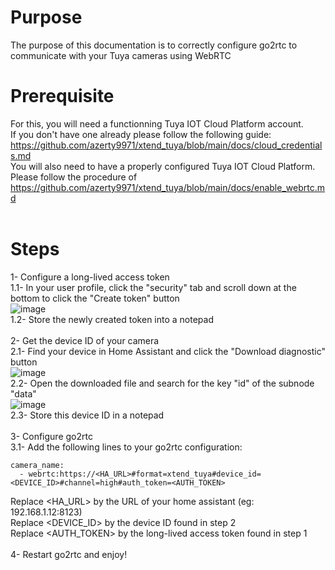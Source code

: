 # Purpose
The purpose of this documentation is to correctly configure go2rtc to communicate with your Tuya cameras using WebRTC

# Prerequisite
For this, you will need a functionning Tuya IOT Cloud Platform account.<br/>
If you don't have one already please follow the following guide:
https://github.com/azerty9971/xtend_tuya/blob/main/docs/cloud_credentials.md<br/>
You will also need to have a properly configured Tuya IOT Cloud Platform.<br/>
Please follow the procedure of https://github.com/azerty9971/xtend_tuya/blob/main/docs/enable_webrtc.md<br/>
<br/>
# Steps
1- Configure a long-lived access token<br/>
1.1- In your user profile, click the "security" tab and scroll down at the bottom to click the "Create token" button<br/>
![image](https://github.com/user-attachments/assets/a03f3c61-a27d-4f1f-9c03-d6a9a2063936)<br/>
1.2- Store the newly created token into a notepad<br/><br/>
2- Get the device ID of your camera<br/>
2.1- Find your device in Home Assistant and click the "Download diagnostic" button<br/>
![image](https://github.com/user-attachments/assets/aecbed92-1006-403b-a993-b3472e64f619)<br/>
2.2- Open the downloaded file and search for the key "id" of the subnode "data"<br/>
![image](https://github.com/user-attachments/assets/5527b163-c469-40d7-883a-4a60eafb8b18)<br/>
2.3- Store this device ID in a notepad<br/><br/>
3- Configure go2rtc<br/>
3.1- Add the following lines to your go2rtc configuration:<br/>
```
camera_name:
  - webrtc:https://<HA_URL>#format=xtend_tuya#device_id=<DEVICE_ID>#channel=high#auth_token=<AUTH_TOKEN>
```
Replace <HA_URL> by the URL of your home assistant (eg: 192.168.1.12:8123)<br/>
Replace <DEVICE_ID> by the device ID found in step 2<br/>
Replace <AUTH_TOKEN> by the long-lived access token found in step 1<br/><br/>
4- Restart go2rtc and enjoy!
